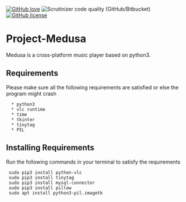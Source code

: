<a href="https://github.com/DumbSec/Project-Medusa"><img alt="GitHub love" src="https://img.shields.io/badge/Love-100%25-red?style=social&logo=github&logoColor=red"></a>   <img alt="Scrutinizer code quality (GitHub/Bitbucket)" src="https://camo.githubusercontent.com/410e67145adfa0a6422dd0cf7dd31bc82e4f59b8/68747470733a2f2f696d672e736869656c64732e696f2f7363727574696e697a65722f7175616c6974792f672f44756d625365632f50726f6a6563742d4d6564757361">   <a href="https://github.com/DumbSec/Project-Medusa/blob/master/LICENSE"><img alt="GitHub license" src="https://img.shields.io/github/license/DumbSec/Project-Medusa"></a>
# Project-Medusa 
Medusa is a cross-platform music player based on python3.

## Requirements
Please make sure all the following requirements are satisfied or else the program might crash

      * python3
      * vlc runtime
      * time
      * tkinter
      * tinytag
      * PIL

## Installing Requirements
Run the following commands in your terminal to satisfy the requirements

     sudo pip3 install python-vlc
     sudo pip3 install tinytag
     sudo pip3 install mysql-connector
     sudo pip3 install pillow
     sudo apt install python3-pil.imagetk

